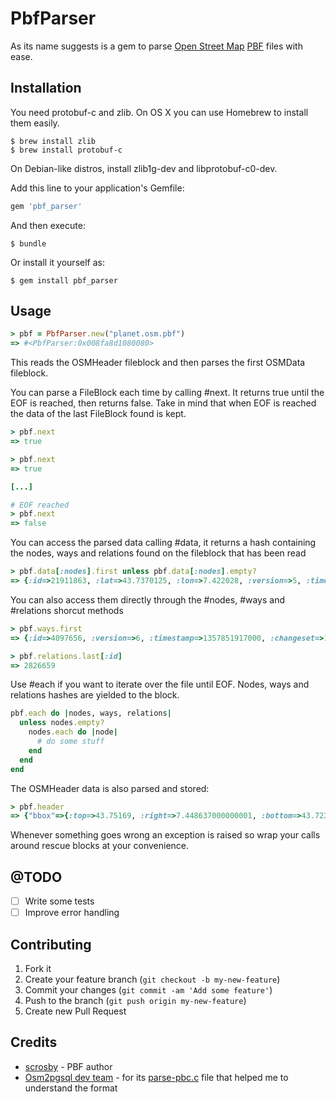 # PbfParser

As its name suggests is a gem to parse [Open Street Map](http://www.openstreetmap.org/) [PBF](http://wiki.openstreetmap.org/wiki/Pbf) files with ease.

## Installation

You need protobuf-c and zlib. On OS X you can use Homebrew to install them easily.

```shell
$ brew install zlib
$ brew install protobuf-c
```

On Debian-like distros, install zlib1g-dev and libprotobuf-c0-dev.

Add this line to your application's Gemfile:

```ruby
gem 'pbf_parser'
```

And then execute:

```shell
$ bundle
```

Or install it yourself as:

```shell
$ gem install pbf_parser
```

## Usage

```ruby
> pbf = PbfParser.new("planet.osm.pbf")
=> #<PbfParser:0x008fa8d1080080>
```

This reads the OSMHeader fileblock and then parses the first OSMData fileblock.

You can parse a FileBlock each time by calling #next. It returns true until the EOF is reached, then returns false. Take in mind that when EOF is reached the data of the last FileBlock found is kept.

```ruby
> pbf.next
=> true

> pbf.next
=> true

[...]

# EOF reached
> pbf.next
=> false
```

You can access the parsed data calling #data, it returns a hash containing the nodes, ways and relations found on the fileblock that has been read

```ruby
> pbf.data[:nodes].first unless pbf.data[:nodes].empty?
=> {:id=>21911863, :lat=>43.7370125, :lon=>7.422028, :version=>5, :timestamp=>1335970231000, :changeset=>11480240, :uid=>378737, :user=>"Scrup", :tags=>{}}
```

You can also access them directly through the #nodes, #ways and #relations shorcut methods

```ruby
> pbf.ways.first
=> {:id=>4097656, :version=>6, :timestamp=>1357851917000, :changeset=>14602065, :uid=>852996, :user=>"Mg2", :tags=>{"highway"=>"primary", "name"=>"Avenue Princesse Alice"}, :refs=>[21912099, 21912097, 1079751630, 21912095, 21912093, 1110560507, 2104793864, 1079750744, 21912089, 1110560528, 21913657]}

> pbf.relations.last[:id]
=> 2826659
```

Use #each if you want to iterate over the file until EOF. Nodes, ways and relations hashes are yielded to the block.

```ruby
pbf.each do |nodes, ways, relations|
  unless nodes.empty?
    nodes.each do |node|
      # do some stuff
    end
  end
end
```
The OSMHeader data is also parsed and stored:

```ruby
> pbf.header
=> {"bbox"=>{:top=>43.75169, :right=>7.448637000000001, :bottom=>43.72335, :left=>7.409205}, "required_features"=>["OsmSchema-V0.6", "DenseNodes"], "optional_features"=>nil, "writing_program"=>"Osmium (http://wiki.openstreetmap.org/wiki/Osmium)", "source"=>nil, "osmosis_replication_timestamp"=>1375470002, "osmosis_replication_sequence_number"=>nil, "osmosis_replication_base_url"=>nil}
```

Whenever something goes wrong an exception is raised so wrap your calls around rescue blocks at your convenience.

## @TODO
- [ ] Write some tests
- [ ] Improve error handling

## Contributing

1. Fork it
2. Create your feature branch (`git checkout -b my-new-feature`)
3. Commit your changes (`git commit -am 'Add some feature'`)
4. Push to the branch (`git push origin my-new-feature`)
5. Create new Pull Request

## Credits

* [scrosby](https://github.com/scrosby) - PBF author
* [Osm2pgsql dev team](https://github.com/openstreetmap/osm2pgsql/graphs/contributors) - for its [parse-pbc.c](https://github.com/openstreetmap/osm2pgsql/blob/master/parse-pbf.c) file that helped me to understand the format
